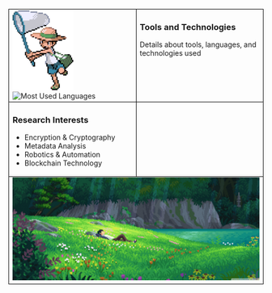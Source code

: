 <table style="width: 100%; border-collapse: collapse; height: 100vh;">
  <!-- Top Row: Top Left and Right Quadrants -->
  <tr>
    <td style="width: 50%; vertical-align: top; border: 1px solid #000; height: 25%;">
      <!-- Content for Top Left (Languages + Bug Catcher) -->
      <img src="https://github.com/buggcatcher/BOX/blob/main/bugcatcher.png?raw=true" alt="Bug Catcher Image" width="120" />
      <br />
      <img src="https://github-readme-stats.vercel.app/api/top-langs?username=buggcatcher&show_icons=true&locale=en&layout=compact&theme=default" alt="Most Used Languages" />
    </td>
    <td style="width: 50%; vertical-align: top; border: 1px solid #000; height: 75%;">
      <!-- Content for Right (Tools & Technologies) -->
      <h3>Tools and Technologies</h3>
      <p>Details about tools, languages, and technologies used</p>
    </td>
  </tr>
  
  <!-- Middle Row: Middle Left Quadrant -->
  <tr>
    <td style="width: 50%; vertical-align: top; border: 1px solid #000; height: 50%;">
      <!-- Content for Middle Left (Research Interest) -->
      <h3>Research Interests</h3>
      <ul>
        <li>Encryption & Cryptography</li>
        <li>Metadata Analysis</li>
        <li>Robotics & Automation</li>
        <li>Blockchain Technology</li>
      </ul>
    </td>
    <td style="width: 50%; border: 1px solid #000; height: 50%;">
      <!-- Empty cell to maintain alignment with Right -->
    </td>
  </tr>
  
  <!-- Bottom Row: Bottom Section -->
  <tr>
    <td colspan="2" style="border: 1px solid #000; text-align: center; height: 25%;">
      <!-- Content for Bottom Section (Pixel Art Wallpaper) -->
      <img src="https://github.com/buggcatcher/BOX/blob/main/pixel_art-wallpaper-3440x1440.jpg?raw=true" alt="Pixel Art Wallpaper" width="100%" />
    </td>
  </tr>
</table>




<!-- 
----
[<img src="https://github-profile-trophy.vercel.app/?username=durgeshsamariya&row=2&column=3" />](https://github.com/ryo-ma/github-profile-trophy)
[<img src="https://github-readme-stats.vercel.app/api?username=durgeshsamariya&theme=algolia&count_private=true&include_all_commits=true&show_icons=true" />](https://github.com/anuraghazra/github-readme-stats)
[![GitHub Streak](https://github-readme-streak-stats.herokuapp.com/?user=durgeshsamariya&theme=dark)](https://github.com/DenverCoder1/github-readme-streak-stats)
[![Durgesh's Top Langs](https://github-readme-stats.vercel.app/api/top-langs/?username=themlphdstudent&theme=algolia&hide=Jupyter&layout=compact&show_icons=true)](https://github.com/anuraghazra/github-readme-stats)
 -->
